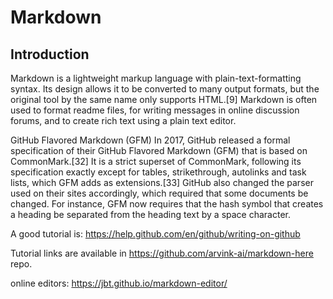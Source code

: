 # Markdown
## Introduction
Markdown is a lightweight markup language with plain-text-formatting syntax. Its design allows it to be converted to many output formats, but the original tool by the same name only supports HTML.[9] Markdown is often used to format readme files, for writing messages in online discussion forums, and to create rich text using a plain text editor.

GitHub Flavored Markdown (GFM) In 2017, GitHub released a formal specification of their GitHub Flavored Markdown (GFM) that is based on CommonMark.[32] It is a strict superset of CommonMark, following its specification exactly except for tables, strikethrough, autolinks and task lists, which GFM adds as extensions.[33] GitHub also changed the parser used on their sites accordingly, which required that some documents be changed. For instance, GFM now requires that the hash symbol that creates a heading be separated from the heading text by a space character.

A good tutorial is: https://help.github.com/en/github/writing-on-github

Tutorial links are available in https://github.com/arvink-ai/markdown-here repo.

online editors: https://jbt.github.io/markdown-editor/
